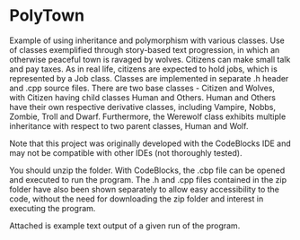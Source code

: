 # PolyTown

Example of using inheritance and polymorphism with various classes.
Use of classes exemplified through story-based text progression, in which
an otherwise peaceful town is ravaged by wolves. Citizens can make small talk and pay taxes.
As in real life, citizens are expected to hold jobs, which is represented by a Job class.
Classes are implemented in separate .h header and .cpp source files. 
There are two base classes - Citizen and Wolves, with Citizen having child classes Human and Others. 
Human and Others have their own respective derivative classes, including Vampire, Nobbs, Zombie, 
Troll and Dwarf. Furthermore, the Werewolf class exhibits multiple inheritance with respect to
two parent classes, Human and Wolf. 

Note that this project was originally developed with the CodeBlocks IDE and may not be compatible with
other IDEs (not thoroughly tested). 

You should unzip the folder. With CodeBlocks, the .cbp file can be opened and executed to run the program. 
The .h and .cpp files contained in the zip folder have also been shown separately to allow easy accessibility to the code, without the
need for downloading the zip folder and interest in executing the program. 

Attached is example text output of a given run of the program. 
